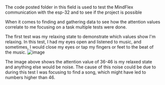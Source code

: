 The code posted folder in this field is used to test the MindFlex communication with the esp-32 and to see if the project is possible 

When it comes to finding and gathering data to see how the attention values correlate to me focusing on a task multiple tests were done.

The first test was my relaxing state to demonstrate which values show I'm relaxing. In this test, I had my eyes open and listened to music, and sometimes, I would close my eyes or tap my fingers or feet to the beat of the music.
![image](https://github.com/user-attachments/assets/59ef3275-3dc0-49d6-9bad-5ee71de78153)

The image above shows the attention value of 36-46 is my relaxed state and anything else would be noise. The cause of this noise could be due to during this test I was focusing to find a song, which might have led to numbers higher than 46. 


